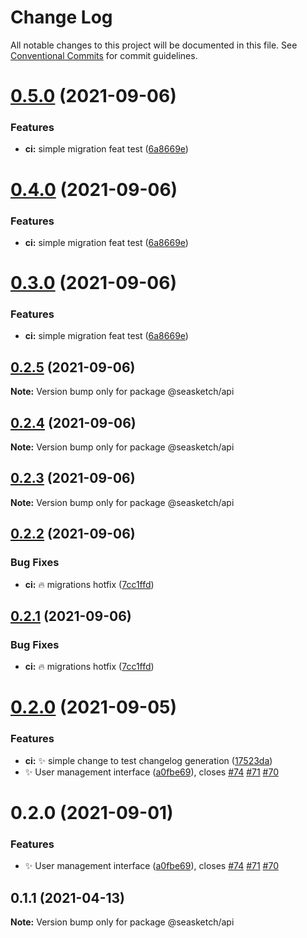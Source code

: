# Change Log

All notable changes to this project will be documented in this file.
See [Conventional Commits](https://conventionalcommits.org) for commit guidelines.

# [0.5.0](https://github.com/seasketch/next/compare/@seasketch/api@0.2.5...@seasketch/api@0.5.0) (2021-09-06)


### Features

* **ci:** simple migration feat test ([6a8669e](https://github.com/seasketch/next/commit/6a8669e483946eb4f4599726a0cb092d06b50024))





# [0.4.0](https://github.com/seasketch/next/compare/@seasketch/api@0.2.5...@seasketch/api@0.4.0) (2021-09-06)


### Features

* **ci:** simple migration feat test ([6a8669e](https://github.com/seasketch/next/commit/6a8669e483946eb4f4599726a0cb092d06b50024))





# [0.3.0](https://github.com/seasketch/next/compare/@seasketch/api@0.2.5...@seasketch/api@0.3.0) (2021-09-06)


### Features

* **ci:** simple migration feat test ([6a8669e](https://github.com/seasketch/next/commit/6a8669e483946eb4f4599726a0cb092d06b50024))





## [0.2.5](https://github.com/seasketch/next/compare/@seasketch/api@0.2.4...@seasketch/api@0.2.5) (2021-09-06)

**Note:** Version bump only for package @seasketch/api





## [0.2.4](https://github.com/seasketch/next/compare/@seasketch/api@0.2.3...@seasketch/api@0.2.4) (2021-09-06)

**Note:** Version bump only for package @seasketch/api





## [0.2.3](https://github.com/seasketch/next/compare/@seasketch/api@0.2.2...@seasketch/api@0.2.3) (2021-09-06)

**Note:** Version bump only for package @seasketch/api





## [0.2.2](https://github.com/seasketch/next/compare/@seasketch/api@0.2.0...@seasketch/api@0.2.2) (2021-09-06)


### Bug Fixes

* **ci:** :fire: migrations hotfix ([7cc1ffd](https://github.com/seasketch/next/commit/7cc1ffd234e1c705fd798ac7f07c804e6c9ed708))





## [0.2.1](https://github.com/seasketch/next/compare/@seasketch/api@0.2.0...@seasketch/api@0.2.1) (2021-09-06)


### Bug Fixes

* **ci:** :fire: migrations hotfix ([7cc1ffd](https://github.com/seasketch/next/commit/7cc1ffd234e1c705fd798ac7f07c804e6c9ed708))





# [0.2.0](https://github.com/seasketch/next/compare/@seasketch/api@0.1.1...@seasketch/api@0.2.0) (2021-09-05)


### Features

* **ci:** :sparkles: simple change to test changelog generation ([17523da](https://github.com/seasketch/next/commit/17523dac6030738ba045d4f60ef1863192bf7cb3))
* :sparkles: User management interface ([a0fbe69](https://github.com/seasketch/next/commit/a0fbe695d610a995f93b9dbb76d7d5a19c99a445)), closes [#74](https://github.com/seasketch/next/issues/74) [#71](https://github.com/seasketch/next/issues/71) [#70](https://github.com/seasketch/next/issues/70)





# 0.2.0 (2021-09-01)


### Features

* :sparkles: User management interface ([a0fbe69](https://github.com/seasketch/next/commit/a0fbe695d610a995f93b9dbb76d7d5a19c99a445)), closes [#74](https://github.com/seasketch/next/issues/74) [#71](https://github.com/seasketch/next/issues/71) [#70](https://github.com/seasketch/next/issues/70)





## 0.1.1 (2021-04-13)

**Note:** Version bump only for package @seasketch/api
